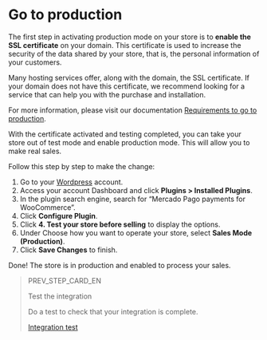 # Go to production

The first step in activating production mode on your store is to **enable the SSL certificate** on your domain. This certificate is used to increase the security of the data shared by your store, that is, the personal information of your customers.

Many hosting services offer, along with the domain, the SSL certificate. If your domain does not have this certificate, we recommend looking for a service that can help you with the purchase and installation.

For more information, please visit our documentation [Requirements to go to production](/developers/en/docs/woocommerce/additional-content/goto-production).

With the certificate activated and testing completed, you can take your store out of test mode and enable production mode. This will allow you to make real sales.

Follow this step by step to make the change:

1. Go to your [Wordpress](https://wordpress.com/) account.
2. Access your account Dashboard and click **Plugins > Installed Plugins**.
3. In the plugin search engine, search for “Mercado Pago payments for WooCommerce”.
4. Click **Configure Plugin**.
5. Click **4. Test your store before selling** to display the options.
6. Under Choose how you want to operate your store, select **Sales Mode (Production)**.
7. Click **Save Changes** to finish.

Done! The store is in production and enabled to process your sales.

> PREV_STEP_CARD_EN
>
> Test the integration
>
> Do a test to check that your integration is complete.
>
> [Integration test](/developers/en/docs/woocommerce/integration-test)